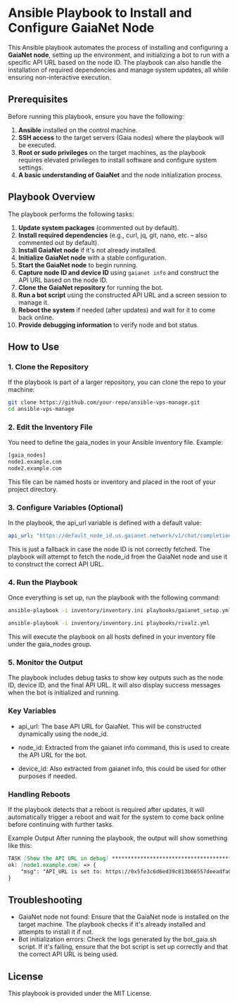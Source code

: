 # Ansible Playbook to Install and Configure GaiaNet Node

This Ansible playbook automates the process of installing and configuring a **GaiaNet node**, setting up the environment, and initializing a bot to run with a specific API URL based on the node ID. The playbook can also handle the installation of required dependencies and manage system updates, all while ensuring non-interactive execution.

## Prerequisites

Before running this playbook, ensure you have the following:

1. **Ansible** installed on the control machine.
2. **SSH access** to the target servers (Gaia nodes) where the playbook will be executed.
3. **Root or sudo privileges** on the target machines, as the playbook requires elevated privileges to install software and configure system settings.
4. **A basic understanding of GaiaNet** and the node initialization process.

## Playbook Overview

The playbook performs the following tasks:

1. **Update system packages** (commented out by default).
2. **Install required dependencies** (e.g., curl, jq, git, nano, etc. – also commented out by default).
3. **Install GaiaNet node** if it's not already installed.
4. **Initialize GaiaNet node** with a stable configuration.
5. **Start the GaiaNet node** to begin running.
6. **Capture node ID and device ID** using `gaianet info` and construct the API URL based on the node ID.
7. **Clone the GaiaNet repository** for running the bot.
8. **Run a bot script** using the constructed API URL and a screen session to manage it.
9. **Reboot the system** if needed (after updates) and wait for it to come back online.
10. **Provide debugging information** to verify node and bot status.

## How to Use

### 1. Clone the Repository

If the playbook is part of a larger repository, you can clone the repo to your machine:

```bash
git clone https://github.com/your-repo/ansible-vps-manage.git
cd ansible-vps-manage
```

### 2. Edit the Inventory File
You need to define the gaia_nodes in your Ansible inventory file. Example:
```bash
[gaia_nodes]
node1.example.com
node2.example.com
```
This file can be named hosts or inventory and placed in the root of your project directory.

### 3. Configure Variables (Optional)
In the playbook, the api_url variable is defined with a default value:

```yaml
api_url: "https://default_node_id.us.gaianet.network/v1/chat/completions"
```
This is just a fallback in case the node ID is not correctly fetched. The playbook will attempt to fetch the node_id from the GaiaNet node and use it to construct the correct API URL.

### 4. Run the Playbook
Once everything is set up, run the playbook with the following command:

```bash
ansible-playbook -i inventory/inventory.ini playbooks/gaianet_setup.yml

ansible-playbook -i inventory/inventory.ini playbooks/rivalz.yml
```
This will execute the playbook on all hosts defined in your inventory file under the gaia_nodes group.

### 5. Monitor the Output
The playbook includes debug tasks to show key outputs such as the node ID, device ID, and the final API URL. It will also display success messages when the bot is initialized and running.

### Key Variables
- api_url: The base API URL for GaiaNet. This will be constructed dynamically using the node_id.

- node_id: Extracted from the gaianet info command, this is used to create the API URL for the bot.

- device_id: Also extracted from gaianet info, this could be used for other purposes if needed.

### Handling Reboots
If the playbook detects that a reboot is required after updates, it will automatically trigger a reboot and wait for the system to come back online before continuing with further tasks.

Example Output
After running the playbook, the output will show something like this:

```markdown
TASK [Show the API URL in debug] ************************************************
ok: [node1.example.com] => {
    "msg": "API_URL is set to: https://0x5fe3c6d6ed39c813b66557deeadfa04417b0a2b8.us.gaianet.network/v1/chat/completions"
} 
```
## Troubleshooting
- GaiaNet node not found: Ensure that the GaiaNet node is installed on the target machine. The playbook checks if it's already installed and attempts to install it if not.
- Bot initialization errors: Check the logs generated by the bot_gaia.sh script. If it's failing, ensure that the bot script is set up correctly and that the correct API URL is being used.
## License
This playbook is provided under the MIT License.